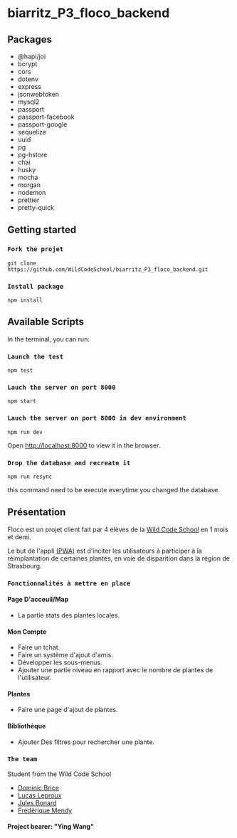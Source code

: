 
# biarritz_P3_floco_backend

## Packages

- @hapi/joi
- bcrypt
- cors
- dotenv
- express
- jsonwebtoken
- mysql2
- passport
- passport-facebook
- passport-google
- sequelize
- uuid
- pg
- pg-hstore
- chai
- husky
- mocha
- morgan
- nodemon
- prettier
- pretty-quick

## Getting started

### `Fork the projet`

```
git clone https://github.com/WildCodeSchool/biarritz_P3_floco_backend.git
```

### `Install package`

```
npm install
```

## Available Scripts

In the terminal, you can run:

### `Launch the test`

```
npm test
```
### `Lauch the server on port 8000`

```
npm start
```
### `Lauch the server on port 8000 in dev environment`

```
npm run dev
```
Open [http://localhost:8000](http://localhost:8000) to view it in the browser.
### `Drop the database and recreate it`

```
npm run resync
```
this command need to be execute everytime you changed the database.

## Présentation

Floco est un projet client fait par 4 élèves de la [Wild Code School](https://www.wildcodeschool.com/) en 1 mois et demi.

Le but de l'appli [(PWA)](https://fr.wikipedia.org/wiki/Progressive_web_app) est d’inciter les utilisateurs à participer à la réimplantation de certaines plantes, en voie de disparition dans la région de Strasbourg.

### `Fonctionnalités à mettre en place`

#### Page D'acceuil/Map

- La partie stats des plantes locales.

#### Mon Compte

- Faire un tchat.
- Faire un système d'ajout d'amis.
- Développer les sous-menus.
- Ajouter une partie niveau en rapport avec le nombre de plantes de l'utilisateur.

#### Plantes

- Faire une page d'ajout de plantes.

#### Bibliothèque

- Ajouter Des filtres pour rechercher une plante.

### `The team`

Student from the Wild Code School

- [Dominic Brice](https://github.com/dominicBrice)
- [Lucas Leproux](https://github.com/lucas240)
- [Jules Bonard](https://github.com/julesbonard)
- [Frédérique Mendy](https://github.com/Superdref)

#### Project bearer: "Ying Wang"
